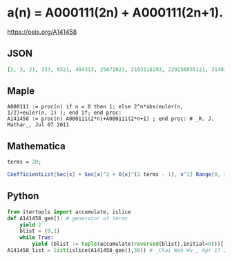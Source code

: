 # a\(n\) \= A000111\(2n\) \+ A000111\(2n\+1\)\.
https://oeis.org/A141458
## JSON
```JSON
[2, 3, 21, 333, 9321, 404313, 25071021, 2103118293, 229256855121, 31493764788273, 5321869241361621, 1084772760899990253, 262436014353765070521, 74338674113237083780233, 24371443829213227706941821, 9155506650374192400724494213, 3906927095300068860534174415521]
```
## Maple
```Maple
A000111 := proc(n) if n = 0 then 1; else 2^n*abs(euler(n, 1/2)+euler(n, 1) ); end if; end proc:
A141458 := proc(n) A000111(2*n)+A000111(2*n+1) ; end proc: # _R. J. Mathar_, Jul 07 2011
```
## Mathematica
```Mathematica
terms = 20;
```
```Mathematica
CoefficientList[Sec[x] + Sec[x]^2 + O[x]^(2 terms - 1), x^2] Range[0, 2 terms - 2, 2]!  (* _Jean-François Alcover_, Nov 19 2020 *)
```
## Python
```Python
from itertools import accumulate, islice
def A141458_gen(): # generator of terms
    yield 2
    blist = (0,1)
    while True:
        yield (blist := tuple(accumulate(reversed(blist),initial=0)))[-1] + (blist := tuple(accumulate(reversed(blist),initial=0)))[-1]
A141458_list = list(islice(A141458_gen(),30)) # _Chai Wah Wu_, Apr 17 2023
```

